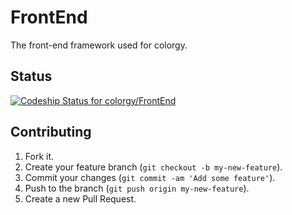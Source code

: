 FrontEnd
==========

The front-end framework used for colorgy.

## Status

[![Codeship Status for colorgy/FrontEnd](https://codeship.com/projects/17312840-9216-0132-73f3-668629e00ab9/status?branch=master)](https://codeship.com/projects/61803)

## Contributing

1. Fork it.
2. Create your feature branch (`git checkout -b my-new-feature`).
3. Commit your changes (`git commit -am 'Add some feature'`).
4. Push to the branch (`git push origin my-new-feature`).
5. Create a new Pull Request.
